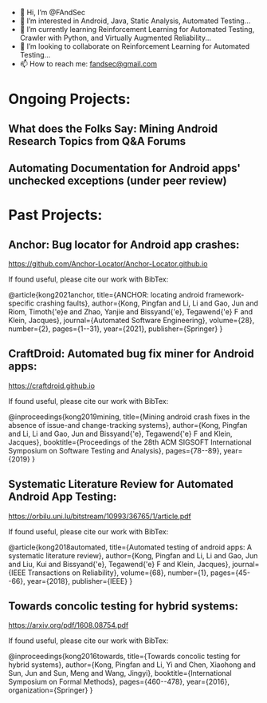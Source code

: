 - 👋 Hi, I’m @FAndSec
- 👀 I’m interested in Android, Java, Static Analysis, Automated Testing...
- 🌱 I’m currently learning Reinforcement Learning for Automated Testing, Crawler with Python, and Virtually Augmented Reliability...
- 💞️ I’m looking to collaborate on Reinforcement Learning for Automated Testing...
- 📫 How to reach me: fandsec@gmail.com

<!---
FAndSec/FAndSec is a ✨ special ✨ repository because its `README.md` (this file) appears on your GitHub profile.
You can click the Preview link to take a look at your changes.
--->
# Ongoing Projects:

## What does the Folks Say: Mining Android Research Topics from Q&A Forums

## Automating Documentation for Android apps' unchecked exceptions (under peer review)

# Past Projects:

## Anchor: Bug locator for Android app crashes:
https://github.com/Anchor-Locator/Anchor-Locator.github.io

If found useful, please cite our work with BibTex:

@article{kong2021anchor,
  title={ANCHOR: locating android framework-specific crashing faults},
  author={Kong, Pingfan and Li, Li and Gao, Jun and Riom, Timoth{\'e}e and Zhao, Yanjie and Bissyand{\'e}, Tegawend{\'e} F and Klein, Jacques},
  journal={Automated Software Engineering},
  volume={28},
  number={2},
  pages={1--31},
  year={2021},
  publisher={Springer}
}

## CraftDroid: Automated bug fix miner for Android apps:
https://craftdroid.github.io

If found useful, please cite our work with BibTex:

@inproceedings{kong2019mining,
  title={Mining android crash fixes in the absence of issue-and change-tracking systems},
  author={Kong, Pingfan and Li, Li and Gao, Jun and Bissyand{\'e}, Tegawend{\'e} F and Klein, Jacques},
  booktitle={Proceedings of the 28th ACM SIGSOFT International Symposium on Software Testing and Analysis},
  pages={78--89},
  year={2019}
}

## Systematic Literature Review for Automated Android App Testing:
https://orbilu.uni.lu/bitstream/10993/36765/1/article.pdf

If found useful, please cite our work with BibTex:

@article{kong2018automated,
  title={Automated testing of android apps: A systematic literature review},
  author={Kong, Pingfan and Li, Li and Gao, Jun and Liu, Kui and Bissyand{\'e}, Tegawend{\'e} F and Klein, Jacques},
  journal={IEEE Transactions on Reliability},
  volume={68},
  number={1},
  pages={45--66},
  year={2018},
  publisher={IEEE}
}

## Towards concolic testing for hybrid systems:
https://arxiv.org/pdf/1608.08754.pdf

If found useful, please cite our work with BibTex:

@inproceedings{kong2016towards,
  title={Towards concolic testing for hybrid systems},
  author={Kong, Pingfan and Li, Yi and Chen, Xiaohong and Sun, Jun and Sun, Meng and Wang, Jingyi},
  booktitle={International Symposium on Formal Methods},
  pages={460--478},
  year={2016},
  organization={Springer}
}
